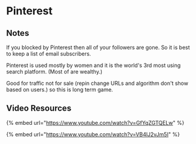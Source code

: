 # Pinterest

## Notes

If you blocked by Pinterest then all of your followers are gone. So it is best to keep a list of email subscribers.

Pinterest is used mostly by women and it is the world's 3rd most using search platform. \(Most of are wealthy.\)

Good for traffic not for sale \(repin change URLs and algorithm don't show based on users.\) so this is long term game.

## Video Resources

{% embed url="https://www.youtube.com/watch?v=GfYqZGTQELw" %}

{% embed url="https://www.youtube.com/watch?v=VB4lJ2vJm5I" %}



